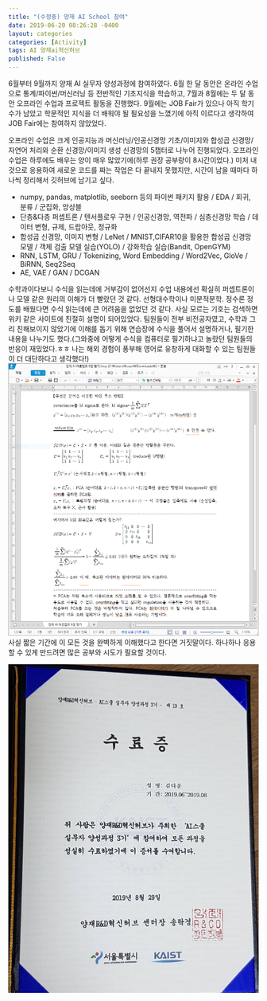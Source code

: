 ```yaml
---
title: "(수정중) 양재 AI School 참여"
date: 2019-06-20 08:26:28 -0400
layout: categories
categories: [Activity]
tags: AI 양재ai혁신허브
published: False
---
```


6월부터 9월까지 양재 AI 실무자 양성과정에 참여하였다.
6월 한 달 동안은 온라인 수업으로 통계/파이썬/머신러닝 등 전반적인 기초지식을 학습하고, 7월과 8월에는 두 달 동안 오프라인 수업과 프로젝트 활동을 진행했다. 9월에는 JOB Fair가 있으나 아직 학기 수가 남았고 학문적인 지식을 더 배워야 될 필요성을 느꼈기에 아직 이르다고 생각하여 JOB Fair에는 참여하지 않았었다.

오프라인 수업은 크게 인공지능과 머신러닝/인공신경망 기초/이미지와 합성곱 신경망/자연어 처리와 순환 신경망/이미지 생성 신경망의 5챕터로 나누어 진행되었다. 오프라인 수업은 하루에도 배우는 양이 매우 많았기에(하루 권장 공부량이 8시간이었다.) 미처 내 것으로 응용하여 새로운 코드를 짜는 작업은 다 끝내지 못했지만, 시간이 남을 때마다 하나씩 정리해서 깃허브에 남기고 싶다.

- numpy, pandas, matplotlib, seeborn 등의 파이썬 패키지 활용 / EDA / 회귀, 분류 / 군집화, 앙상블
- 단층&다층 퍼셉트론 / 텐서플로우 구현 / 인공신경망, 역전파 / 심층신경망 학습 / 데이터 변형, 규제, 드랍아웃, 정규화
- 합성곱 신경망, 이미지 변형 / LeNet / MNIST,CIFAR10을 활용한 합성곱 신경망 모델 / 객체 검출 모델 실습(YOLO) / 강화학습 실습(Bandit, OpenGYM)
- RNN, LSTM, GRU / Tokenizing, Word Embedding / Word2Vec, GloVe / BiRNN, Seq2Seq
- AE, VAE / GAN / DCGAN

수학과이다보니 수식을 읽는데에 거부감이 없어선지 수업 내용에선 확실히 퍼셉트론이나 모델 같은 원리의 이해가 더 빨랐던 것 같다. 선형대수학이나 미분적분학. 정수론 정도를 배웠다면 수식 읽는데에 큰 어려움을 없었던 것 같다. 사실 모르는 기호는 검색하면 위키 같은 사이트에 친절히 설명이 되어있었다. 팀원들이 전부 비전공자였고, 수학과 그리 친해보이지 않았기에 이해를 돕기 위해 연습장에 수식을 풀어서 설명하거나, 필기한 내용을 나누기도 했다.(그와중에 어떻게 수식을 컴퓨터로 필기하냐고 놀랐던 팀원들의 반응이 재밌었다.ㅎㅎ 나는 해외 경험이 풍부해 영어로 유창하게 대화할 수 있는 팀원들이 더 대단하다고 생각했다!)
![필기](/img/필기.PNG)
사실 짧은 기간에 이 모든 것을 완벽하게 이해했다고 한다면 거짓말이다. 하나하나 응용할 수 있게 만드려면 많은 공부와 시도가 필요할 것이다.

![양재](/img/YJAI.jpg)
